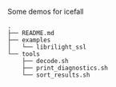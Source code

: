 Some demos for icefall

```shell
.
├── README.md
├── examples
│   └── librilight_ssl
└── tools
    ├── decode.sh
    ├── print_diagnostics.sh
    └── sort_results.sh
```
